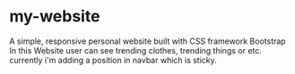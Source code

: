 # my-website
A simple, responsive personal website built with  CSS framework Bootstrap
<br>
In this Website user can see trending clothes, trending things or etc.
currently i'm adding a position in navbar which is sticky.